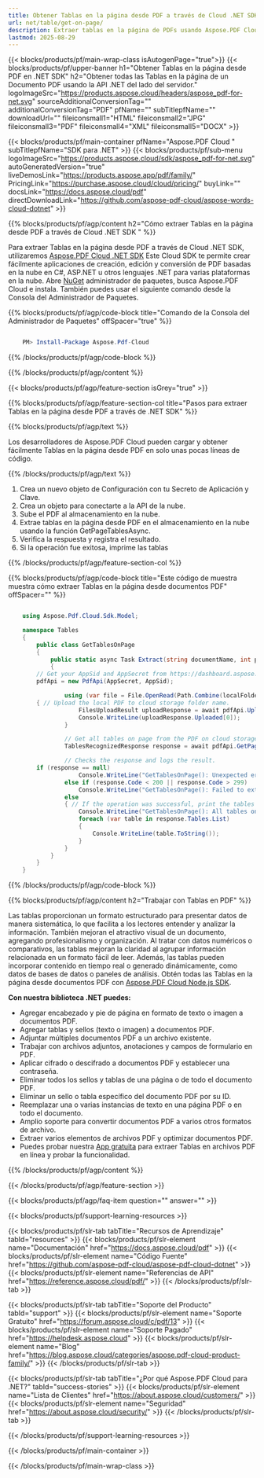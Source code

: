 ```yaml
---
title: Obtener Tablas en la página desde PDF a través de Cloud .NET SDK
url: net/table/get-on-page/
description: Extraer tablas en la página de PDFs usando Aspose.PDF Cloud SDK para .NET. Extrae todas las tablas en la página de documentos.
lastmod: 2025-08-29
---
```


{{< blocks/products/pf/main-wrap-class isAutogenPage="true">}}
{{< blocks/products/pf/upper-banner h1="Obtener Tablas en la página desde PDF en .NET SDK" h2="Obtener todas las Tablas en la página de un Documento PDF usando la API .NET del lado del servidor." logoImageSrc="https://products.aspose.cloud/headers/aspose_pdf-for-net.svg" sourceAdditionalConversionTag="" additionalConversionTag="PDF" pfName="" subTitlepfName="" downloadUrl="" fileiconsmall1="HTML" fileiconsmall2="JPG" fileiconsmall3="PDF" fileiconsmall4="XML" fileiconsmall5="DOCX" >}}

{{< blocks/products/pf/main-container pfName="Aspose.PDF Cloud " subTitlepfName="SDK para .NET" >}}
{{< blocks/products/pf/sub-menu logoImageSrc="https://products.aspose.cloud/sdk/aspose_pdf-for-net.svg"
autoGeneratedVersion="true"
liveDemosLink="https://products.aspose.app/pdf/family/" PricingLink="https://purchase.aspose.cloud/cloud/pricing/" buyLink="" docsLink="https://docs.aspose.cloud/pdf"  directDownloadLink="https://github.com/aspose-pdf-cloud/aspose-words-cloud-dotnet" >}}

{{% blocks/products/pf/agp/content h2="Cómo extraer Tablas en la página desde PDF a través de Cloud .NET SDK " %}}

Para extraer Tablas en la página desde PDF a través de Cloud .NET SDK, utilizaremos
[Aspose.PDF Cloud .NET SDK](https://products.aspose.cloud/pdf/net/)
Este Cloud SDK te permite crear fácilmente aplicaciones de creación, edición y conversión de PDF basadas en la nube en C#, ASP.NET u otros lenguajes .NET para varias plataformas en la nube. Abre
[NuGet](https://www.nuget.org/packages/Aspose.Pdf-Cloud)
administrador de paquetes, busca
Aspose.PDF Cloud
e instala. También puedes usar el siguiente comando desde la Consola del Administrador de Paquetes.

{{% blocks/products/pf/agp/code-block title="Comando de la Consola del Administrador de Paquetes" offSpacer="true" %}}

```powershell

    PM> Install-Package Aspose.Pdf-Cloud

```

{{% /blocks/products/pf/agp/code-block %}}

{{% /blocks/products/pf/agp/content %}}

{{< blocks/products/pf/agp/feature-section isGrey="true" >}}

{{% blocks/products/pf/agp/feature-section-col title="Pasos para extraer Tablas en la página desde PDF a través de .NET SDK" %}}

{{% blocks/products/pf/agp/text %}}

Los desarrolladores de Aspose.PDF Cloud pueden cargar y obtener fácilmente Tablas en la página desde PDF en solo unas pocas líneas de código.

{{% /blocks/products/pf/agp/text %}}

1. Crea un nuevo objeto de Configuración con tu Secreto de Aplicación y Clave.
1. Crea un objeto para conectarte a la API de la nube.
1. Sube el PDF al almacenamiento en la nube.
1. Extrae tablas en la página desde PDF en el almacenamiento en la nube usando la función GetPageTablesAsync.
1. Verifica la respuesta y registra el resultado.
1. Si la operación fue exitosa, imprime las tablas

{{% /blocks/products/pf/agp/feature-section-col %}}

{{% blocks/products/pf/agp/code-block title="Este código de muestra muestra cómo extraer Tablas en la página desde documentos PDF" offSpacer="" %}}

```cs

    using Aspose.Pdf.Cloud.Sdk.Model;

    namespace Tables
    {
        public class GetTablesOnPage
        {
            public static async Task Extract(string documentName, int pageNumber, string remoteFolder)
            {
		// Get your AppSid and AppSecret from https://dashboard.aspose.cloud (free registration required). 
		pdfApi = new PdfApi(AppSecret, AppSid);

                using (var file = File.OpenRead(Path.Combine(localFolder, documentName)))
		{ // Upload the local PDF to cloud storage folder name.
                    FilesUploadResult uploadResponse = await pdfApi.UploadFileAsync(Path.Combine(remoteFolder, documentName), documentName);
                    Console.WriteLine(uploadResponse.Uploaded[0]);
                }

                // Get all tables on page from the PDF on cloud storage.
                TablesRecognizedResponse response = await pdfApi.GetPageTablesAsync(documentName, pageNumber, folder: remoteFolder);

                // Checks the response and logs the result.
		if (response == null)
                    Console.WriteLine("GetTablesOnPage(): Unexpected error!");
                else if (response.Code < 200 || response.Code > 299)
                    Console.WriteLine("GetTablesOnPage(): Failed to extract tables from the document.");
                else
                { // If the operation was successful, print the tables or make some other actions
                    Console.WriteLine("GetTablesOnPage(): All tables on '{0}' page successfully extracted from the document '{1}.", pageNumber, documentName);
                    foreach (var table in response.Tables.List)
                    {
                        Console.WriteLine(table.ToString());
                    }
                }
            }
        }
    }

```

{{% /blocks/products/pf/agp/code-block %}}

{{% blocks/products/pf/agp/content h2="Trabajar con Tablas en PDF" %}}

Las tablas proporcionan un formato estructurado para presentar datos de manera sistemática, lo que facilita a los lectores entender y analizar la información. También mejoran el atractivo visual de un documento, agregando profesionalismo y organización. Al tratar con datos numéricos o comparativos, las tablas mejoran la claridad al agrupar información relacionada en un formato fácil de leer. Además, las tablas pueden incorporar contenido en tiempo real o generado dinámicamente, como datos de bases de datos o paneles de análisis.
Obtén todas las Tablas en la página desde documentos PDF con [Aspose.PDF Cloud Node.js SDK](https://products.aspose.cloud/pdf/net/).

**Con nuestra biblioteca .NET puedes:**

+ Agregar encabezado y pie de página en formato de texto o imagen a documentos PDF.
+ Agregar tablas y sellos (texto o imagen) a documentos PDF.
+ Adjuntar múltiples documentos PDF a un archivo existente.
+ Trabajar con archivos adjuntos, anotaciones y campos de formulario en PDF.
+ Aplicar cifrado o descifrado a documentos PDF y establecer una contraseña.
+ Eliminar todos los sellos y tablas de una página o de todo el documento PDF.
+ Eliminar un sello o tabla específico del documento PDF por su ID.
+ Reemplazar una o varias instancias de texto en una página PDF o en todo el documento.
+ Amplio soporte para convertir documentos PDF a varios otros formatos de archivo.
+ Extraer varios elementos de archivos PDF y optimizar documentos PDF.
+ Puedes probar nuestra [App gratuita](https://products.aspose.app/pdf/table-extraction) para extraer Tablas en archivos PDF en línea y probar la funcionalidad.

{{% /blocks/products/pf/agp/content %}}

{{< /blocks/products/pf/agp/feature-section >}}

{{< blocks/products/pf/agp/faq-item question="" answer="" >}}

{{< blocks/products/pf/support-learning-resources >}}

{{< blocks/products/pf/slr-tab tabTitle="Recursos de Aprendizaje" tabId="resources" >}}
{{< blocks/products/pf/slr-element name="Documentación" href="https://docs.aspose.cloud/pdf" >}}
{{< blocks/products/pf/slr-element name="Código Fuente" href="https://github.com/aspose-pdf-cloud/aspose-pdf-cloud-dotnet" >}}
{{< blocks/products/pf/slr-element name="Referencias de API" href="https://reference.aspose.cloud/pdf/" >}}
{{< /blocks/products/pf/slr-tab >}}

{{< blocks/products/pf/slr-tab tabTitle="Soporte del Producto" tabId="support" >}}
{{< blocks/products/pf/slr-element name="Soporte Gratuito" href="https://forum.aspose.cloud/c/pdf/13" >}}
{{< blocks/products/pf/slr-element name="Soporte Pagado" href="https://helpdesk.aspose.cloud" >}}
{{< blocks/products/pf/slr-element name="Blog" href="https://blog.aspose.cloud/categories/aspose.pdf-cloud-product-family/" >}}
{{< /blocks/products/pf/slr-tab >}}

{{< blocks/products/pf/slr-tab tabTitle="¿Por qué Aspose.PDF Cloud para .NET?" tabId="success-stories" >}}
{{< blocks/products/pf/slr-element name="Lista de Clientes" href="https://about.aspose.cloud/customers/" >}}
{{< blocks/products/pf/slr-element name="Seguridad" href="https://about.aspose.cloud/security/" >}}
{{< /blocks/products/pf/slr-tab >}}

{{< /blocks/products/pf/support-learning-resources >}}

{{< /blocks/products/pf/main-container >}}

{{< /blocks/products/pf/main-wrap-class >}}


